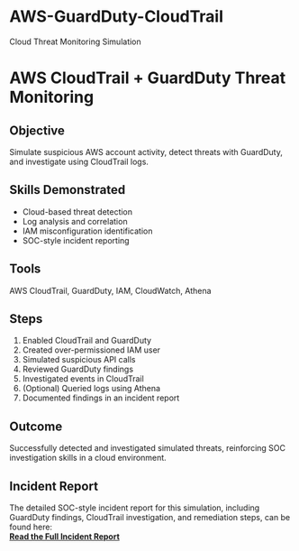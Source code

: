 # AWS-GuardDuty-CloudTrail
Cloud Threat Monitoring Simulation
# AWS CloudTrail + GuardDuty Threat Monitoring

## Objective
Simulate suspicious AWS account activity, detect threats with GuardDuty, and investigate using CloudTrail logs.

## Skills Demonstrated
- Cloud-based threat detection
- Log analysis and correlation
- IAM misconfiguration identification
- SOC-style incident reporting

## Tools
AWS CloudTrail, GuardDuty, IAM, CloudWatch, Athena

## Steps
1. Enabled CloudTrail and GuardDuty
2. Created over-permissioned IAM user
3. Simulated suspicious API calls
4. Reviewed GuardDuty findings
5. Investigated events in CloudTrail
6. (Optional) Queried logs using Athena
7. Documented findings in an incident report

## Outcome
Successfully detected and investigated simulated threats, reinforcing SOC investigation skills in a cloud environment.

## Incident Report
The detailed SOC-style incident report for this simulation, including GuardDuty findings, CloudTrail investigation, and remediation steps, can be found here:  
[**Read the Full Incident Report**](incident-report.md)

